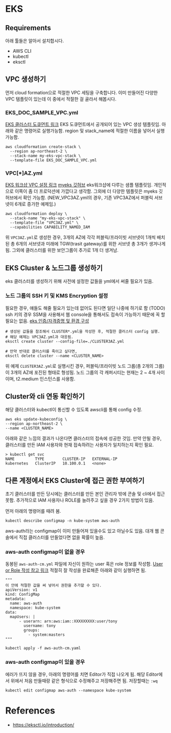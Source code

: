 # EKS

## Requirements
아래 툴들은 알아서 설치합시다.

- AWS CLI
- kubectl
- eksctl

## VPC 생성하기
먼저 cloud formation으로 적절한 VPC 세팅을 구축합니다.
이미 만들어진 다양한 VPC 템플릿이 있는데 이 중에서 적절한 걸 골라서 해봅시다.

### EKS_DOC_SAMPLE_VPC.yml
[EKS 클러스터 도큐먼트 링크](https://docs.aws.amazon.com/ko_kr/eks/latest/userguide/getting-started-console.html)
EKS 도큐먼트에서 공개되어 있는 VPC 생성 템플릿임. 아래와 같은 명령어로 실행가능함.
region 및 stack_name에 적절한 이름을 넣어서 실행가능함.
```
aws cloudformation create-stack \
  --region ap-northeast-2 \
  --stack-name my-eks-vpc-stack \
  --template-file EKS_DOC_SAMPLE_VPC.yml
```

### VPC[*]AZ.yml
[EKS 워크샵 VPC 설정 링크](https://awskocaptain.gitbook.io/aws-builders-eks/3.-vpc)
[myeks 깃허브](https://github.com/whchoi98/myeks)
eks워크샵에 다루는 샘플 템플릿임. 개인적으로 이쪽이 좀 더 프로덕션에 가깝다고 생각함.
그외에 더 다양한 템플릿은 myeks 깃허브에서 확인 가능함.
(NEW_VPC3AZ.yml의 경우, 기존 VPC3AZ에서 퍼블릭 서브넷이 6개로 증가한 예제임.)
```
aws cloudformation deploy \
  --stack-name "my-eks-vpc-stack" \
  --template-file "VPC3AZ.yml" \
  --capabilities CAPABILITY_NAMED_IAM 
```
위 `VPC3AZ.yml`로 생성한 경우,
3개의 AZ에 각각 퍼블릭/프라이빗 서브넷이 1개씩 배치된 총 6개의 서브넷과 
미래에 TGW(trasit gateway)를 위한 서브넷 총 3개가 생겨나게 됨.
그외에 클러스터를 위한 보안그룹이 추가로 1개 더 생겨남.


## EKS Cluster & 노드그룹 생성하기
eks 클러스터를 생성하기 위해 사전에 설정한 값들을 yml에서 써줄 필요가 있음.

### 노드 그룹의 SSH 키 및 KMS Encryption 설정
필요한 경우, 얘들도 해줄 필요가 있는데 없어도 된다면 일단 나중에 하기로 함 (TODO)
ssh 키의 경우 SSM을 사용해서 웹 console을 통해서도 접속이 가능하기 때문에 꼭 할 필요는 없음.
[eks 인증/자격증명 및 환경 구성](https://awskocaptain.gitbook.io/aws-builders-eks/2.)

```
# 생성된 값들을 참조해서 CLUSTER*.yml을 작성한 후, 적절한 클러스터 config 실행.
# 해당 예제는 VPC3AZ.yml과 대응됨.
eksctl create cluster --config-file=./CLUSTER3AZ.yml

# 만약 반대로 클러스터를 죽이고 싶다면,
eksctl delete cluster --name <CLUSTER_NAME>
```
위 예제 `CLUSTER3AZ.yml`로 실행시킨 경우,
퍼블릭/프라이빗 노드 그룹(총 2개의 그룹)이 3개의 AZ에 포진된 형태로 형성됨.
노드 그룹의 각 캐퍼시티는 현재는 2 ~ 4개 사이이며, t2.medium 인스턴스를 사용함.

## Cluster와 cli 연동 확인하기
해당 클러스터와 kubectl이 통신할 수 있도록 awscli를 통해 config 수정.
```
aws eks update-kubeconfig \
--region ap-northeast-2 \
--name <CLUSTER_NAME>
```
아래와 같은 느낌의 결과가 나온다면 클러스터의 접속에 성공한 것임.
만약 안될 경우, 클러스터를 만든 IAM 사용자와 현재 접속하려는 사용자가 일치하는지 확인 필요.
```
> kubectl get svc
NAME         TYPE        CLUSTER-IP   EXTERNAL-IP 
kubernetes   ClusterIP   10.100.0.1   <none> 
```

## 다른 계정에서 EKS Cluster에 접근 권한 부여하기
초기 클러스터를 만든 당시에는 클러스터를 만든 본인 관리자 밖에 콘솔 및 cli에서 접근 못함.
추가적으로 IAM 사용자나 ROLE를 늘려주고 싶을 경우 2가지 방법이 있음.

먼저 아래의 명령어를 때려 봄.
```
kubectl describe configmap -n kube-system aws-auth
```
aws-auth라는 configmap이 이미 만들어져 있을수도 있고 아닐수도 있음.
대개 웹 콘솔에서 직접 클러스터를 만들었다면 없을 확률이 높음.

### aws-auth configmap이 없을 경우
동봉된 `aws-auth-cm.yml` 파일에 자신이 원하는 user 혹은 role 정보를 작성함.
[User or Role 작성 참고 링크](https://aws.amazon.com/ko/premiumsupport/knowledge-center/eks-api-server-unauthorized-error/)
적절히 잘 작성을 완료해준 아래와 같이 실행하면 됨.
```
"""
이 안에 적절한 값을 써 넣어서 권한을 추가할 수 있다.
apiVersion: v1
kind: ConfigMap
metadata:
  name: aws-auth
  namespace: kube-system
data:
  mapUsers: |
	  - userarn: arn:aws:iam::XXXXXXXXX:user/tony
	    username: tony
	    groups:
	      - system:masters
"""

kubectl apply -f aws-auth-cm.yaml
```

### aws-auth configmap이 있을 경우
에러가 뜨지 않을 경우, 아래의 명령어를 치면 Editor가 직접 나오게 됨.
해당 Editor에서 위에서 처음 만들때랑 같은 형식으로 수정해주고 저장해주면 됨.
저장할때는 `:wq`
```
kubectl edit configmap aws-auth --namespace kube-system
```

# References
- https://eksctl.io/introduction/